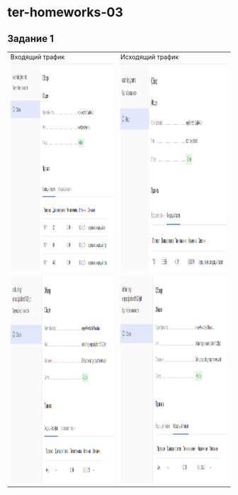 # ter-homeworks-03

## Задание 1

<table>
  <tr>
    <td>Входящий трафик</td>
    <td>Исходящий трафик</td>
  </tr>
  <tr>
    <td><img src="./pictures/1_SG_1_in.png" width=890 height=470></td>
    <td><img src="./pictures/1_SG_1_out.png" width=890 height=470></td>
  </tr>
  <tr>
    <td><img src="./pictures/1_SG_2_in.png" width=890 height=470></td>
    <td><img src="./pictures/1_SG_2_out.png" width=890 height=470></td>
  </tr>
 </table>